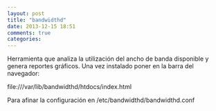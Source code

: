 ```yaml
---
layout: post
title: "bandwidthd"
date: 2013-12-15 18:51
comments: true
categories: 
---
```

Herramienta que analiza la utilización del ancho de banda disponible y genera reportes gráficos. Una vez instalado poner en la barra del navegador:

file:///var/lib/bandwidthd/htdocs/index.html

Para afinar la configuración en /etc/bandwidthd/bandwidthd.conf 

